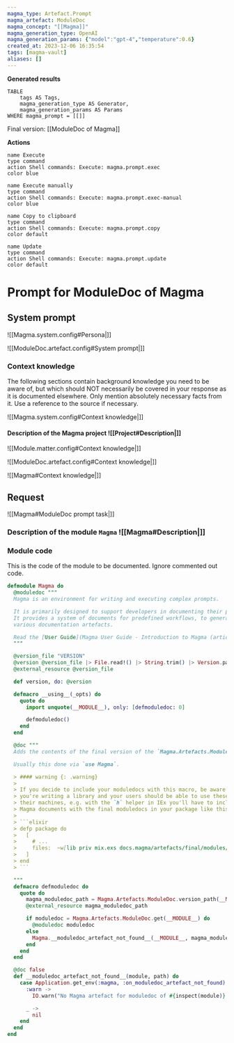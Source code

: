 ```yaml
---
magma_type: Artefact.Prompt
magma_artefact: ModuleDoc
magma_concept: "[[Magma]]"
magma_generation_type: OpenAI
magma_generation_params: {"model":"gpt-4","temperature":0.6}
created_at: 2023-12-06 16:35:54
tags: [magma-vault]
aliases: []
---
```


**Generated results**

```dataview
TABLE
	tags AS Tags,
	magma_generation_type AS Generator,
	magma_generation_params AS Params
WHERE magma_prompt = [[]]
```

Final version: [[ModuleDoc of Magma]]

**Actions**

```button
name Execute
type command
action Shell commands: Execute: magma.prompt.exec
color blue
```
```button
name Execute manually
type command
action Shell commands: Execute: magma.prompt.exec-manual
color blue
```
```button
name Copy to clipboard
type command
action Shell commands: Execute: magma.prompt.copy
color default
```
```button
name Update
type command
action Shell commands: Execute: magma.prompt.update
color default
```

# Prompt for ModuleDoc of Magma

## System prompt

![[Magma.system.config#Persona|]]

![[ModuleDoc.artefact.config#System prompt|]]

### Context knowledge

The following sections contain background knowledge you need to be aware of, but which should NOT necessarily be covered in your response as it is documented elsewhere. Only mention absolutely necessary facts from it. Use a reference to the source if necessary.

![[Magma.system.config#Context knowledge|]]

#### Description of the Magma project ![[Project#Description|]]

![[Module.matter.config#Context knowledge|]]

![[ModuleDoc.artefact.config#Context knowledge|]]

![[Magma#Context knowledge|]]


## Request

![[Magma#ModuleDoc prompt task|]]

### Description of the module `Magma` ![[Magma#Description|]]

### Module code

This is the code of the module to be documented. Ignore commented out code.

```elixir
defmodule Magma do
  @moduledoc """
  Magma is an environment for writing and executing complex prompts.

  It is primarily designed to support developers in documenting their projects.
  It provides a system of documents for predefined workflows, to generate
  various documentation artefacts.

  Read the [User Guide](Magma User Guide - Introduction to Magma (article section).md) to learn more.
  """

  @version_file "VERSION"
  @version @version_file |> File.read!() |> String.trim() |> Version.parse!()
  @external_resource @version_file

  def version, do: @version

  defmacro __using__(_opts) do
    quote do
      import unquote(__MODULE__), only: [defmoduledoc: 0]

      defmoduledoc()
    end
  end

  @doc """
  Adds the contents of the final version of the `Magma.Artefacts.ModuleDoc` as the `@moduledoc`.

  Usually this done via `use Magma`.

  > #### warning {: .warning}
  >
  > If you decide to include your moduledocs with this macro, be aware that if
  > you're writing a library and your users should be able to use these docs on
  > their machines, e.g. with the `h` helper in IEx you'll have to include the
  > Magma documents with the final moduledocs in your package like this:
  >
  > ```elixir
  > defp package do
  >   [
  >     # ...
  >     files:  ~w[lib priv mix.exs docs.magma/artefacts/final/modules/**/*.md]
  >   ]
  > end
  > ```

  """
  defmacro defmoduledoc do
    quote do
      magma_moduledoc_path = Magma.Artefacts.ModuleDoc.version_path(__MODULE__)
      @external_resource magma_moduledoc_path

      if moduledoc = Magma.Artefacts.ModuleDoc.get(__MODULE__) do
        @moduledoc moduledoc
      else
        Magma.__moduledoc_artefact_not_found__(__MODULE__, magma_moduledoc_path)
      end
    end
  end

  @doc false
  def __moduledoc_artefact_not_found__(module, path) do
    case Application.get_env(:magma, :on_moduledoc_artefact_not_found) do
      :warn ->
        IO.warn("No Magma artefact for moduledoc of #{inspect(module)} found at #{path}")

      _ ->
        nil
    end
  end
end

```
